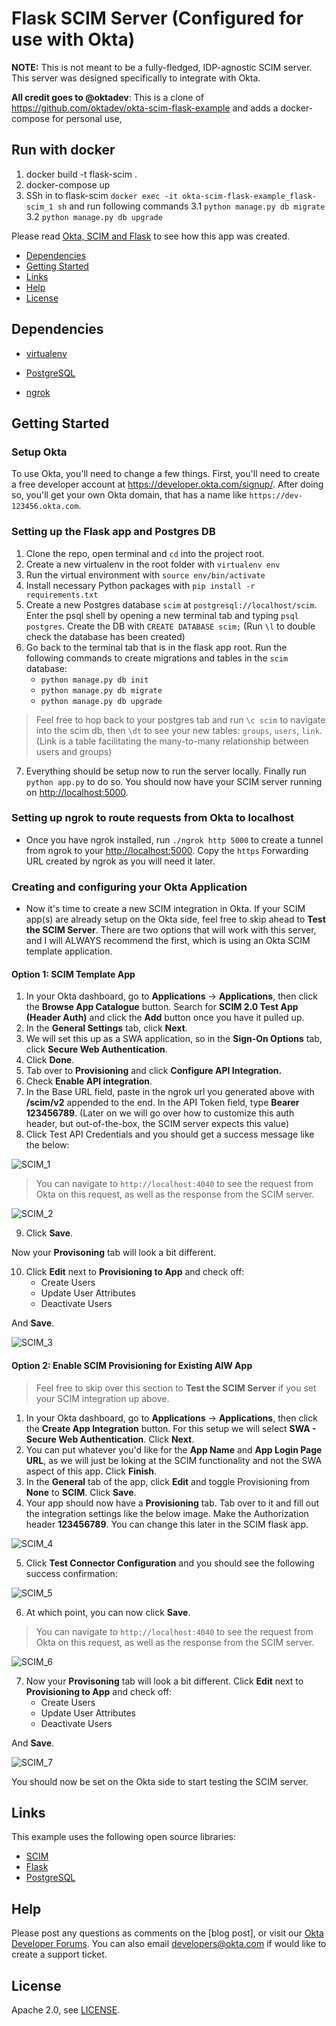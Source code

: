 # Flask SCIM Server (Configured for use with Okta)

**NOTE:** This is not meant to be a fully-fledged, IDP-agnostic SCIM server. This server was designed specifically to integrate with Okta.

**All credit goes to @oktadev**: This is a clone of <https://github.com/oktadev/okta-scim-flask-example> and adds a docker-compose for personal use,

## Run with docker

1. docker build -t flask-scim .
2. docker-compose up
3. SSh in to flask-scim `docker exec -it okta-scim-flask-example_flask-scim_1 sh` and run following commands
3.1 `python manage.py db migrate`
3.2 `python manage.py db upgrade`

Please read [Okta, SCIM and Flask][blog-post] to see how this app was created.

* [Dependencies](#dependencies)
* [Getting Started](#getting-started)
* [Links](#links)
* [Help](#help)
* [License](#license)

## Dependencies

* [virtualenv](https://docs.python.org/3/library/venv.html)

* [PostgreSQL](https://www.postgresql.org/)
* [ngrok](https://ngrok.com/)

## Getting Started

### Setup Okta

To use Okta, you'll need to change a few things. First, you'll need to create a free developer account at <https://developer.okta.com/signup/>. After doing so, you'll get your own Okta domain, that has a name like `https://dev-123456.okta.com`.

### Setting up the Flask app and Postgres DB

1. Clone the repo, open terminal and ```cd``` into the project root.
2. Create a new virtualenv in the root folder with ```virtualenv env```
3. Run the virtual environment with ```source env/bin/activate```
4. Install necessary Python packages with ```pip install -r requirements.txt```
5. Create a new Postgres database ```scim``` at ```postgresql://localhost/scim```. Enter the psql shell by opening a new terminal tab and typing ```psql postgres```. Create the DB with ```CREATE DATABASE scim;``` (Run ```\l``` to double check the database has been created)
6. Go back to the terminal tab that is in the flask app root. Run the following commands to create migrations and tables in the ```scim``` database:
    * ```python manage.py db init```
    * ```python manage.py db migrate```
    * ```python manage.py db upgrade```

> Feel free to hop back to your postgres tab and run ```\c scim``` to navigate into the scim db, then ```\dt``` to see your new tables: ```groups```, ```users```, ```link```. (Link is a table facilitating the many-to-many relationship between users and groups)

7. Everything should be setup now to run the server locally. Finally run ```python app.py``` to do so. You should now have your SCIM server running on <http://localhost:5000>.

### Setting up ngrok to route requests from Okta to localhost

* Once you have ngrok installed, run ```./ngrok http 5000``` to create a tunnel from ngrok to your <http://localhost:5000>. Copy the ```https``` Forwarding URL created by ngrok as you will need it later.

### Creating and configuring your Okta Application

* Now it's time to create a new SCIM integration in Okta. If your SCIM app(s) are already setup on the Okta side, feel free to skip ahead to **Test the SCIM Server**. There are two options that will work with this server, and I will ALWAYS recommend the first, which is using an Okta SCIM template application.

#### Option 1: SCIM Template App

1. In your Okta dashboard, go to **Applications** -> **Applications**, then click the **Browse App Catalogue** button. Search for **SCIM 2.0 Test App (Header Auth)** and click the **Add** button once you have it pulled up.
2. In the **General Settings** tab, click **Next**.
3. We will set this up as a SWA application, so in the **Sign-On Options** tab, click **Secure Web Authentication**.
4. Click **Done**.
5. Tab over to **Provisioning** and click **Configure API Integration.**
6. Check **Enable API integration**.
7. In the Base URL field, paste in the ngrok url you generated above with **/scim/v2** appended to the end. In the API Token field, type **Bearer 123456789**. (Later on we will go over how to customize this auth header, but out-of-the-box, the SCIM server expects this value)
8. Click Test API Credentials and you should get a success message like the below:

![SCIM_1](https://i.imgur.com/iFaxU9G.png)

> You can navigate to `http://localhost:4040` to see the request from Okta on this request, as well as the response from the SCIM server.

![SCIM_2](https://i.imgur.com/gCht05S.png)

9. Click **Save**.

Now your **Provisoning** tab will look a bit different.

10. Click **Edit** next to **Provisioning to App** and check off:
    * Create Users
    * Update User Attributes
    * Deactivate Users

And **Save**.

![SCIM_3](https://i.imgur.com/KRZCbiw.png)

#### Option 2: Enable SCIM Provisioning for Existing AIW App

> Feel free to skip over this section to **Test the SCIM Server** if you set your SCIM integration up above.

1. In your Okta dashboard, go to **Applications** -> **Applications**, then click the **Create App Integration** button. For this setup we will select **SWA - Secure Web Authentication**. Click **Next**.
2. You can put whatever you'd like for the **App Name** and **App Login Page URL**, as we will just be loking at the SCIM functionality and not the SWA aspect of this app. Click **Finish**.
3. In the **General** tab of the app, click **Edit** and toggle Provisioning from **None** to **SCIM**. Click **Save**.
4. Your app should now have a **Provisioning** tab. Tab over to it and fill out the integration settings like the below image. Make the Authorization header **123456789**. You can change this later in the SCIM flask app.

![SCIM_4](https://i.imgur.com/yaEl9FD.png)

5. Click **Test Connector Configuration** and you should see the following success confirmation:

![SCIM_5](https://i.imgur.com/OetQUDR.png)

6. At which point, you can now click **Save**.

> You can navigate to `http://localhost:4040` to see the request from Okta on this request, as well as the response from the SCIM server.

![SCIM_6](https://i.imgur.com/gCht05S.png)

7. Now your **Provisoning** tab will look a bit different. Click **Edit** next to **Provisioning to App** and check off:
    * Create Users
    * Update User Attributes
    * Deactivate Users

And **Save**.

![SCIM_7](https://i.imgur.com/QzzUgHk.png)

You should now be set on the Okta side to start testing the SCIM server.

## Links

This example uses the following open source libraries:

* [SCIM](http://www.simplecloud.info/)
* [Flask](https://flask.palletsprojects.com/en/2.0.x/)
* [PostgreSQL](https://www.postgresql.org/)

## Help

Please post any questions as comments on the [blog post], or visit our [Okta Developer Forums](https://devforum.okta.com/). You can also email developers@okta.com if would like to create a support ticket.

## License

Apache 2.0, see [LICENSE](LICENSE).

[blog-post]: https://developer.okta.com/blog/TBD "Okta, SCIM and Flask"
